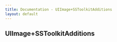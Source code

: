 ```yaml
---
title: Documentation - UIImage+SSToolkitAdditions
layout: default
---
```


## UIImage+SSToolkitAdditions

